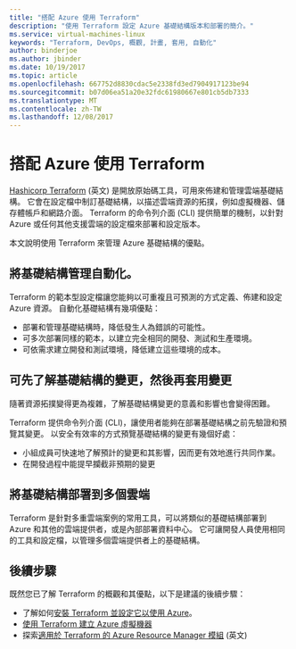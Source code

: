 ```yaml
---
title: "搭配 Azure 使用 Terraform"
description: "使用 Terraform 設定 Azure 基礎結構版本和部署的簡介。"
ms.service: virtual-machines-linux
keywords: "Terraform, DevOps, 概觀, 計畫, 套用, 自動化"
author: binderjoe
ms.author: jbinder
ms.date: 10/19/2017
ms.topic: article
ms.openlocfilehash: 667752d8830cdac5e2338fd3ed7904917123be94
ms.sourcegitcommit: b07d06ea51a20e32fdc61980667e801cb5db7333
ms.translationtype: MT
ms.contentlocale: zh-TW
ms.lasthandoff: 12/08/2017
---
```

# <a name="terraform-with-azure"></a>搭配 Azure 使用 Terraform

[Hashicorp Terraform](https://www.terraform.io/) \(英文\) 是開放原始碼工具，可用來佈建和管理雲端基礎結構。 它會在設定檔中制訂基礎結構，以描述雲端資源的拓撲，例如虛擬機器、儲存體帳戶和網路介面。 Terraform 的命令列介面 (CLI) 提供簡單的機制，以針對 Azure 或任何其他支援雲端的設定檔來部署和設定版本。

本文說明使用 Terraform 來管理 Azure 基礎結構的優點。

## <a name="automate-infrastructure-management"></a>將基礎結構管理自動化。

Terraform 的範本型設定檔讓您能夠以可重複且可預測的方式定義、佈建和設定 Azure 資源。 自動化基礎結構有幾項優點：

- 部署和管理基礎結構時，降低發生人為錯誤的可能性。
- 可多次部署同樣的範本，以建立完全相同的開發、測試和生產環境。
- 可依需求建立開發和測試環境，降低建立這些環境的成本。

## <a name="understand-infrastructure-changes-before-they-are-applied"></a>可先了解基礎結構的變更，然後再套用變更 

隨著資源拓撲變得更為複雜，了解基礎結構變更的意義和影響也會變得困難。

Terraform 提供命令列介面 (CLI)，讓使用者能夠在部署基礎結構之前先驗證和預覽其變更。 以安全有效率的方式預覽基礎結構的變更有幾個好處：
- 小組成員可快速地了解預計的變更和其影響，因而更有效地進行共同作業。
- 在開發過程中能提早攔截非預期的變更


## <a name="deploy-infrastructure-to-multiple-clouds"></a>將基礎結構部署到多個雲端

Terraform 是針對多重雲端案例的常用工具，可以將類似的基礎結構部署到 Azure 和其他的雲端提供者，或是內部部署資料中心。 它可讓開發人員使用相同的工具和設定檔，以管理多個雲端提供者上的基礎結構。

## <a name="next-steps"></a>後續步驟

既然您已了解 Terraform 的概觀和其優點，以下是建議的後續步驟：

- 了解如何[安裝 Terraform 並設定它以使用 Azure](https://docs.microsoft.com/azure/virtual-machines/linux/terraform-install-configure)。
- [使用 Terraform 建立 Azure 虛擬機器](https://docs.microsoft.com/azure/virtual-machines/linux/terraform-create-complete-vm)
- 探索[適用於 Terraform 的 Azure Resource Manager 模組](https://www.terraform.io/docs/providers/azurerm/) \(英文\) 